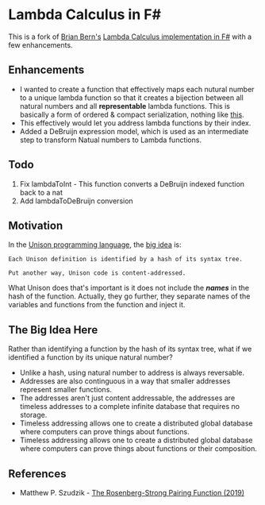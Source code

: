 # Lambda Calculus in F#

This is a fork of [Brian Bern's](https://github.com/brianberns/) [Lambda Calculus implementation in F#](https://github.com/brianberns/LambdaCalculus) with a few enhancements.

## Enhancements

* I wanted to create a function that effectively maps each nutural number to a unique lambda function so that it creates a bijection between all natural numbers and all **representable** lambda functions. This is basically a form of ordered & compact serialization, nothing like [this](https://proofwiki.org/wiki/Natural_Number_Functions_are_Uncountable).
* This effectively would let you address lambda functions by their index.
* Added a DeBruijn expression model, which is used as an intermediate step to transform Natual numbers to Lambda functions.

## Todo

1. Fix lambdaToInt - This function converts a DeBruijn indexed function back to a nat
2. Add lambdaToDeBruijn conversion

## Motivation

In the [Unison programming language](https://www.unison-lang.org/), the [big idea](https://www.unison-lang.org/learn/the-big-idea/) is:

```
Each Unison definition is identified by a hash of its syntax tree.

Put another way, Unison code is content-addressed.
```

What Unison does that's important is it does not include the ***names*** in the hash of the function.  Actually, they go further, they separate names of the variables and functions from the function and inject it.

## The Big Idea Here

Rather than identifying a function by the hash of its syntax tree, what if we identified a function by its unique natural number?

* Unlike a hash, using natural number to address is always reversable.
* Addresses are also continguous in a way that smaller addresses represent smaller functions.
* The addresses aren't just content addressable, the addresses are timeless addresses to a complete infinite database that requires no storage.
* Timeless addressing allows one to create a distributed global database where computers can prove things about functions.
* Timeless addressing allows one to create a distributed global database where computers can prove things about functions or their composition.

## References

* Matthew P. Szudzik - [The Rosenberg-Strong Pairing Function (2019)](https://arxiv.org/abs/1706.04129)
